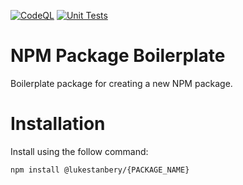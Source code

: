 [![CodeQL](https://github.com/LukeStanbery89/npm-package-boilerplate/actions/workflows/codeql-analysis.yml/badge.svg)](https://github.com/LukeStanbery89/npm-package-boilerplate/actions/workflows/codeql-analysis.yml)
[![Unit Tests](https://github.com/LukeStanbery89/npm-package-boilerplate/actions/workflows/unit-tests.yml/badge.svg)](https://github.com/LukeStanbery89/npm-package-boilerplate/actions/workflows/unit-tests.yml)

# NPM Package Boilerplate
Boilerplate package for creating a new NPM package.

# Installation
Install using the follow command:

```
npm install @lukestanbery/{PACKAGE_NAME}
```
